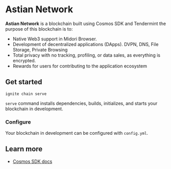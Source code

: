 # Astian Network
**Astian Network** is a blockchain built using Cosmos SDK and Tendermint the purpose of this blockchain is to:

- Native Web3 support in Midori Browser.
- Development of decentralized applications (DApps). DVPN, DNS, File Storage, Private Browsing 
- Total privacy with no tracking, profiling, or data sales, as everything is encrypted.
- Rewards for users for contributing to the application ecosystem

## Get started

```
ignite chain serve
```

`serve` command installs dependencies, builds, initializes, and starts your blockchain in development.

### Configure

Your blockchain in development can be configured with `config.yml`.

## Learn more

- [Cosmos SDK docs](https://docs.cosmos.network)
